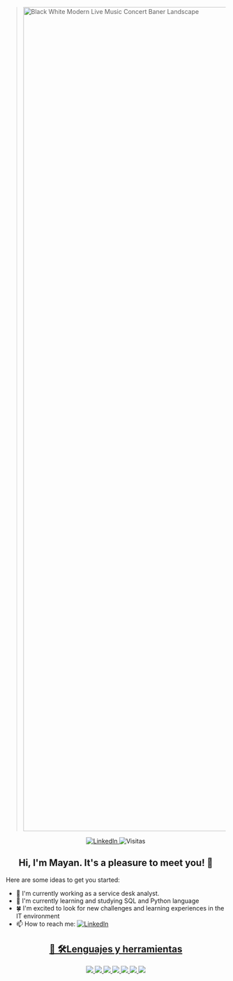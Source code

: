><img width="3780" height="1890" alt="Black White Modern Live Music Concert Baner Landscape" src="https://github.com/user-attachments/assets/a250bc43-e33a-4742-b6de-0224f07d3e52" />
<p align="center">
  <!-- Badge LinkedIn -->
  <a href="https://www.linkedin.com/in/amairani-garrido-rojas27/">
    <img src="https://img.shields.io/badge/LinkedIn-Perfil-0077B5?logo=linkedin&logoColor=white&labelColor=0077B5&color=000000" alt="LinkedIn">
  </a>
  
  <!-- Badge Visitas uniforme -->
  <img src="https://img.shields.io/badge/Visitas-123-000000?style=flat&labelColor=0077B5&color=000000" alt="Visitas">
</p>


<h2 align="center">Hi, I'm Mayan. It's a pleasure to meet you! 👋</h2>

Here are some ideas to get you started:

- 🔭 I'm currently working as a service desk analyst.
- 🌱 I'm currently learning and studying SQL and Python language
- 🍀 I'm excited to look for new challenges and learning experiences in the IT environment
- 📫 How to reach me: 
  <a href="https://www.linkedin.com/in/amairani-garrido-rojas27/">
    <img src="https://img.shields.io/badge/-Amairani%20Garrido-0077B5?style=flat&logo=linkedin&logoColor=white" alt="LinkedIn">

<h2 align="center">🔗 🛠️Lenguajes y herramientas</h2>

<p align="center">
  <!-- Badge Python con logo -->
  <img src="https://img.shields.io/badge/Python-blue?logo=Python&logoColor=white">

  <!-- Badge Postman con logo -->
  <img src="https://img.shields.io/badge/Postman-orange?logo=Postman&logoColor=white">

  <img src="https://img.shields.io/badge/Andriod%20studio-blue?logo=Android%20studio&logoColor=green">

  <!-- Badge SQL con logo -->
  <img src="https://img.shields.io/badge/SQL-red?logo=SQL&logoColor=WHITE">

  <!-- Badge DevTools con logo -->
  <img src="https://img.shields.io/badge/DevTools-white?logo=DevTools&logoColor=white">

  <!-- Badge JIRA con logo -->
  <img src="https://img.shields.io/badge/JIRA-blue?logo=Jira&logoColor=white">

  <img src="https://img.shields.io/badge/ServiceNow-white?logoColor=white">

</p>




